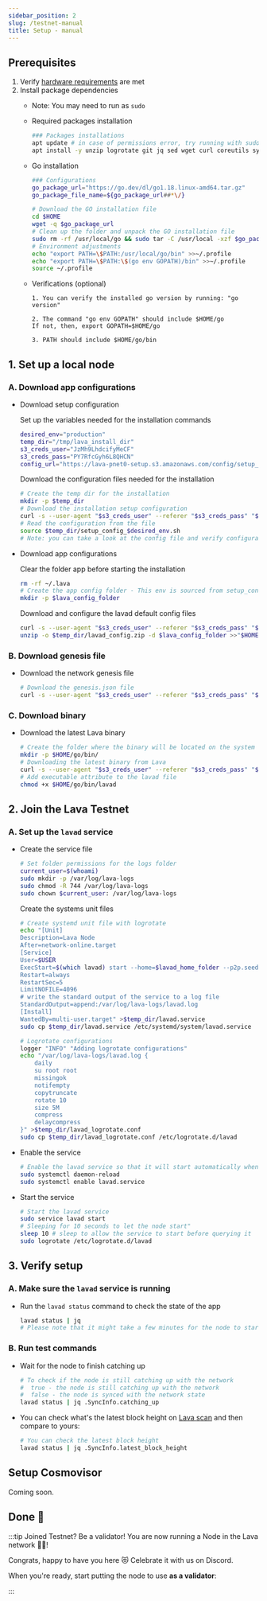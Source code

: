 ```yaml
---
sidebar_position: 2
slug: /testnet-manual
title: Setup - manual
---
```


## Prerequisites

1. Verify [hardware requirements](reqs) are met
2. Install package dependencies
    - Note: You may need to run as `sudo`
    - Required packages installation
        
        ```bash
        ### Packages installations
        apt update # in case of permissions error, try running with sudo
        apt install -y unzip logrotate git jq sed wget curl coreutils systemd
        ```
        
    - Go installation
        
        ```bash
        ### Configurations
        go_package_url="https://go.dev/dl/go1.18.linux-amd64.tar.gz"
        go_package_file_name=${go_package_url##*\/}
        
        # Download the GO installation file
        cd $HOME
        wget -q $go_package_url
        # Clean up the folder and unpack the GO installation file
        sudo rm -rf /usr/local/go && sudo tar -C /usr/local -xzf $go_package_file_name >>"$HOME/.lava_validator_setup.log"
        # Environment adjustments
        echo "export PATH=\$PATH:/usr/local/go/bin" >>~/.profile
        echo "export PATH=\$PATH:\$(go env GOPATH)/bin" >>~/.profile
        source ~/.profile
        ```
        
    - Verifications (optional)
        
        ```
        1. You can verify the installed go version by running: "go version"
        
        2. The command "go env GOPATH" should include $HOME/go
        If not, then, export GOPATH=$HOME/go
        
        3. PATH should include $HOME/go/bin
        ```
        

## 1. Set up a local node

### A. Download app configurations

- Download setup configuration
    
    Set up the variables needed for the installation commands
    
    ```bash
    desired_env="production"
    temp_dir="/tmp/lava_install_dir"
    s3_creds_user="JzMh9LhdcifyMeCF"
    s3_creds_pass="PY7RfcGyh6L8QHCN"
    config_url="https://lava-pnet0-setup.s3.amazonaws.com/config/setup_config_"
    ```
    
    Download the configuration files needed for the installation
    
    ```bash
    # Create the temp dir for the installation
    mkdir -p $temp_dir
    # Download the installation setup configuration
    curl -s --user-agent "$s3_creds_user" --referer "$s3_creds_pass" "$config_url$desired_env.sh" >$temp_dir/"setup_config_$desired_env.sh"
    # Read the configuration from the file
    source $temp_dir/setup_config_$desired_env.sh
    # Note: you can take a look at the config file and verify configurations
    ```
    
- Download app configurations
    
    Clear the folder app before starting the installation
    
    ```bash
    rm -rf ~/.lava
    # Create the app config folder - This env is sourced from setup_config_$desired_env.sh
    mkdir -p $lava_config_folder
    ```
    
    Download and configure the lavad default config files
    
    ```bash
    curl -s --user-agent "$s3_creds_user" --referer "$s3_creds_pass" "$default_config_files_url" >$temp_dir/lavad_config.zip
    unzip -o $temp_dir/lavad_config.zip -d $lava_config_folder >>"$HOME/.lava_validator_setup.log"
    ```
    

### B. Download genesis file

- Download the network genesis file
    
    ```bash
    # Download the genesis.json file
    curl -s --user-agent "$s3_creds_user" --referer "$s3_creds_pass" "$genesis_url" >$lava_config_folder/genesis.json
    ```
    

### C. Download binary

- Download the latest Lava binary
    
    ```bash
    # Create the folder where the binary will be located on the system
    mkdir -p $HOME/go/bin/
    # Downloading the latest binary from Lava
    curl -s --user-agent "$s3_creds_user" --referer "$s3_creds_pass" "$binary_url" >$HOME/go/bin/lavad
    # Add executable attribute to the lavad file
    chmod +x $HOME/go/bin/lavad
    ```
    

## 2. Join the Lava Testnet

### A. Set up the `lavad` service

- Create the service file
    
    ```bash
    # Set folder permissions for the logs folder
    current_user=$(whoami)
    sudo mkdir -p /var/log/lava-logs
    sudo chmod -R 744 /var/log/lava-logs
    sudo chown $current_user: /var/log/lava-logs
    ```
    
    Create the systems unit files
    
    ```bash
    # Create systemd unit file with logrotate
    echo "[Unit]
    Description=Lava Node
    After=network-online.target
    [Service]
    User=$USER
    ExecStart=$(which lavad) start --home=$lavad_home_folder --p2p.seeds $seed_node
    Restart=always
    RestartSec=5
    LimitNOFILE=4096
    # write the standard output of the service to a log file
    StandardOutput=append:/var/log/lava-logs/lavad.log
    [Install]
    WantedBy=multi-user.target" >$temp_dir/lavad.service
    sudo cp $temp_dir/lavad.service /etc/systemd/system/lavad.service
    
    # Logrotate configurations
    logger "INFO" "Adding logrotate configurations"
    echo "/var/log/lava-logs/lavad.log {
        daily
        su root root
        missingok
        notifempty
        copytruncate
        rotate 10
        size 5M
        compress
        delaycompress
    }" >$temp_dir/lavad_logrotate.conf
    sudo cp $temp_dir/lavad_logrotate.conf /etc/logrotate.d/lavad
    ```
    
- Enable the service
    
    ```bash
    # Enable the lavad service so that it will start automatically when the system boots
    sudo systemctl daemon-reload
    sudo systemctl enable lavad.service
    ```
    
- Start the service
    
    ```bash
    # Start the lavad service
    sudo service lavad start
    # Sleeping for 10 seconds to let the node start"
    sleep 10 # sleep to allow the service to start before querying it
    sudo logrotate /etc/logrotate.d/lavad
    ```
    

## 3. Verify setup

### A. Make sure the `lavad` service is running

- Run the `lavad status` command to check the state of the app
    
    ```bash
    lavad status | jq
    # Please note that it might take a few minutes for the node to start catching up with the network
    ```
    

### B. Run test commands

- Wait for the node to finish catching up
    
    ```bash
    # To check if the node is still catching up with the network
    #  true - the node is still catching up with the network
    #  false - the node is synced with the network state
    lavad status | jq .SyncInfo.catching_up
    ```

- You can check what's the latest block height on [Lava scan](https://scan.lavanet.xyz) and then compare to yours:
    
    ```bash
    # You can check the latest block height
    lavad status | jq .SyncInfo.latest_block_height
    ```


## Setup Cosmovisor

Coming soon.

## Done 🌋

:::tip Joined Testnet? Be a validator!
You are now running a Node in the Lava network 🎉🥳! 

Congrats, happy to have you here 😻 Celebrate it with us on Discord.

When you're ready, start putting the node to use **as a validator**:
[<RoadmapItem icon="🧑‍⚖️" title="Power as a Validator" description="Validate blocks, secure the network, earn rewards"/>](validator#account)

:::